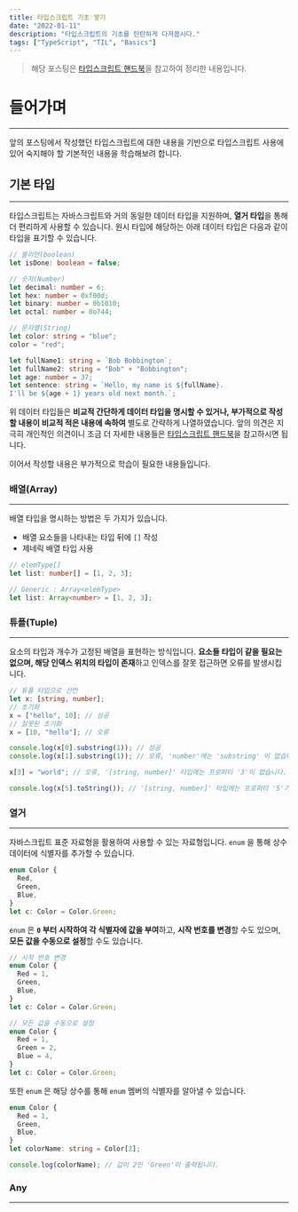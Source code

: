 ```yaml
---
title: 타입스크립트 기초 쌓기
date: "2022-01-11"
description: "타입스크립트의 기초를 탄탄하게 다져봅시다."
tags: ["TypeScript", "TIL", "Basics"]
---
```


> 해당 포스팅은 [타입스크립트 핸드북](https://typescript-kr.github.io/)을 참고하여 정리한 내용입니다.

# 들어가며

---

앞의 포스팅에서 작성했던 타입스크립트에 대한 내용을 기반으로 타입스크립트 사용에 있어 숙지해야 할 기본적인 내용을 학습해보려 합니다.

## 기본 타입

---

타입스크립트는 자바스크립트와 거의 동일한 데이터 타입을 지원하며, **열거 타입**을 통해 더 편리하게 사용할 수 있습니다. 원시 타입에 해당하는 아래 데이터 타입은 다음과 같이 타입을 표기할 수 있습니다.

```ts
// 불리언(boolean)
let isDone: boolean = false;

// 숫자(Number)
let decimal: number = 6;
let hex: number = 0xf00d;
let binary: number = 0b1010;
let octal: number = 0o744;

// 문자열(String)
let color: string = "blue";
color = "red";

let fullName1: string = `Bob Bobbington`;
let fullName2: string = "Bob" + "Bobbington";
let age: number = 37;
let sentence: string = `Hello, my name is ${fullName}.
I'll be ${age + 1} years old next month.`;
```

위 데이터 타입들은 **비교적 간단하게 데이터 타입을 명시할 수 있거나, 부가적으로 작성할 내용이 비교적 적은 내용에 속하여** 별도로 간략하게 나열하였습니다. 앞의 의견은 지극히 개인적인 의견이니 조금 더 자세한 내용들은 [타입스크립트 핸드북](https://typescript-kr.github.io/)을 참고하시면 됩니다.

이어서 작성할 내용은 부가적으로 학습이 필요한 내용들입니다.

### 배열(Array)

---

배열 타입을 명시하는 방법은 두 가지가 있습니다.

- 배열 요소들을 나타내는 타입 뒤에 `[]` 작성
- 제네릭 배열 타입 사용

```ts
// elemType[]
let list: number[] = [1, 2, 3];

// Generic : Array<elemType>
let list: Array<number> = [1, 2, 3];
```

### 튜플(Tuple)

---

요소의 타입과 개수가 고정된 배열을 표현하는 방식입니다. **요소들 타입이 같을 필요는 없으며, 해당 인덱스 위치의 타입이 존재**하고 인덱스를 잘못 접근하면 오류를 발생시킵니다.

```ts
// 튜플 타입으로 선언
let x: [string, number];
// 초기화
x = ["hello", 10]; // 성공
// 잘못된 초기화
x = [10, "hello"]; // 오류

console.log(x[0].substring(1)); // 성공
console.log(x[1].substring(1)); // 오류, 'number'에는 'substring' 이 없습니다.

x[3] = "world"; // 오류, '[string, number]' 타입에는 프로퍼티 '3'이 없습니다.

console.log(x[5].toString()); // '[string, number]' 타입에는 프로퍼티 '5'가 없습니다.
```

### 열거

---

자바스크립트 표준 자료형을 활용하여 사용할 수 있는 자료형입니다. `enum` 을 통해 상수 데이터에 식별자를 추가할 수 있습니다.

```ts
enum Color {
  Red,
  Green,
  Blue,
}
let c: Color = Color.Green;
```

`enum` 은 **`0` 부터 시작하여 각 식별자에 값을 부여**하고, **시작 번호를 변경**할 수도 있으며, **모든 값을 수동으로 설정**할 수도 있습니다.

```ts
// 시작 번호 변경
enum Color {
  Red = 1,
  Green,
  Blue,
}
let c: Color = Color.Green;

// 모든 값을 수동으로 설정
enum Color {
  Red = 1,
  Green = 2,
  Blue = 4,
}
let c: Color = Color.Green;
```

또한 `enum` 은 해당 상수를 통해 `enum` 멤버의 식별자를 알아낼 수 있습니다.

```ts
enum Color {
  Red = 1,
  Green,
  Blue,
}
let colorName: string = Color[2];

console.log(colorName); // 값이 2인 'Green'이 출력됩니다.
```

### Any

---
